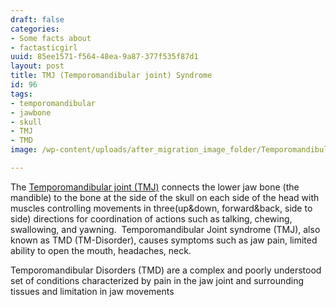 ```yaml
---
draft: false
categories:
- Some facts about
- factasticgirl
uuid: 85ee1571-f564-48ea-9a87-377f535f87d1
layout: post
title: TMJ (Temporomandibular joint) Syndrome
id: 96
tags:
- temporomandibular
- jawbone
- skull
- TMJ
- TMD
image: /wp-content/uploads/after_migration_image_folder/Temporomandibular_joint.jpg

---
```



The [Temporomandibular joint (TMJ)](https://www.nidcr.nih.gov/health-info/tmj) connects the lower jaw bone (the mandible) to the bone at the side of the skull on each side of the head with muscles controlling movements in three(up&down, forward&back, side to side) directions for coordination of actions such as talking, chewing, swallowing, and yawning. 
Temporomandibular Joint syndrome (TMJ), also known as TMD (TM-Disorder), causes symptoms such as jaw pain, limited ability to open the mouth, headaches, neck.

Temporomandibular Disorders (TMD) are a complex and poorly understood set of conditions characterized by pain in the jaw joint and surrounding tissues and limitation in jaw movements
